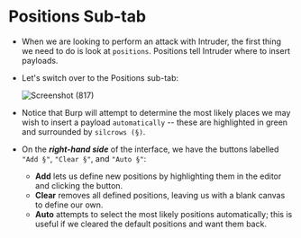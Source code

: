 # Positions Sub-tab

- When we are looking to perform an attack with Intruder, the first thing we need to do is look at `positions`. Positions tell Intruder where to insert payloads.

- Let's switch over to the Positions sub-tab:

  ![Screenshot (817)](https://user-images.githubusercontent.com/63872951/183261411-ed3be787-dea1-4519-8d61-74c268664036.png)

  
- Notice that Burp will attempt to determine the most likely places we may wish to insert a payload `automatically` -- these are highlighted in green and surrounded by `silcrows (§)`.

- On the ***right-hand side*** of the interface, we have the buttons labelled `"Add §"`, `"Clear §"`, and `"Auto §"`:

   - **Add** lets us define new positions by highlighting them in the editor and clicking the button.
   - **Clear** removes all defined positions, leaving us with a blank canvas to define our own.
   - **Auto** attempts to select the most likely positions automatically; this is useful if we cleared the default positions and want them back.
